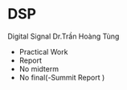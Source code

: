 # DSP
Digital Signal 
Dr.Trần Hoàng Tùng
 - Practical Work
 - Report
 - No midterm
 - No final(-Summit Report  )
